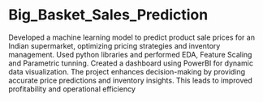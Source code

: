 # Big_Basket_Sales_Prediction
Developed a machine learning model to predict product sale prices for an Indian
supermarket, optimizing pricing strategies and inventory management. Used python libraries and performed EDA, Feature Scaling and Parametric tunning. Created a dashboard using PowerBI for
dynamic data visualization. The project enhances decision-making by providing accurate price predictions and inventory
insights. This leads to improved profitability and operational efficiency
